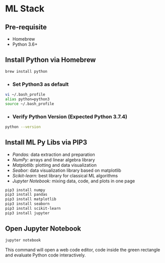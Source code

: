 # ML Stack

## Pre-requisite

- Homebrew
- Python 3.6+

## Install Python via Homebrew
```bash
brew install python
```
- ### Set Python3 as default
```bash
vi ~/.bash_profile
alias python=python3
source ~/.bash_profile
```
- ### Verify Python Version (Expected Python 3.7.4)
```bash
python --version
```

## Install ML Py Libs via PIP3 

- *Pandas:* data extraction and preparation
- *NumPy:* arrays and linear algebra library
- *Matplotlib:* plotting and data visualization
- *Seabor:* data visualization library based on matplotlib
- *Scikit-learn:* best library for classical ML algorithms
- *Jupyter Notebook:* mixing data, code, and plots in one page

```bash
pip3 install numpy
pip3 install pandas
pip3 install matplotlib
pip3 install seaborn
pip3 install scikit-learn
pip3 install jupyter
```

## Open Jupyter Notebook

```bash
jupyter notebook
```
This command will open a web code editor, code inside the green rectangle and evaluate Python code interactively.


